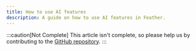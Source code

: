 ```yaml
---
title: How to use AI features
description: A guide on how to use AI features in Feather.
---
```

:::caution[Not Complete]
This article isn't complete, so please help us by contributing to the [GitHub repository](https://github.com/bloomdevelop/feather/issues).
:::
